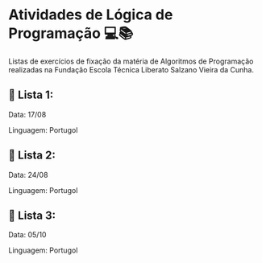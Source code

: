 # Atividades de Lógica de Programação 💻📚

Listas de exercícios de fixação da matéria de Algoritmos de Programação realizadas na Fundação Escola Técnica Liberato Salzano Vieira da Cunha.

## 📘 Lista 1:
Data: 17/08

Linguagem: Portugol

## 📙 Lista 2:
Data: 24/08

Linguagem: Portugol

## 📓 Lista 3:
Data: 05/10

Linguagem: Portugol